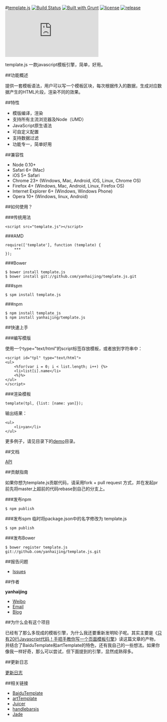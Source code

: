 #[template.js](https://github.com/yanhaijing/template.js) [![Build Status](https://travis-ci.org/yanhaijing/template.js.svg?branch=master)](https://travis-ci.org/yanhaijing/template.js) [![Built with Grunt](https://cdn.gruntjs.com/builtwith.png)](http://gruntjs.com/) [![license](https://img.shields.io/badge/license-MIT-blue.svg)](https://github.com/yanhaijing/template.js/blob/master/MIT-LICENSE.txt) [![release](https://img.shields.io/badge/release-v0.1.0-orange.svg)](https://github.com/yanhaijing/template.js/releases/tag/v0.1.0) [![spm package](http://spmjs.io/badge/template.js)](http://spmjs.io/package/template.js)

template.js 一款javascript模板引擎，简单，好用。

##功能概述

提供一套模板语法，用户可以写一个模板区块，每次根据传入的数据，生成对应数据产生的HTML片段，渲染不同的效果。

##特性

- 模版编译，渲染
- 支持所有主流浏览器及Node（UMD）
- JavaScript原生语法
- 可自定义配置
- 支持数据过滤
- 功能专一，简单好用

##兼容性

- Node 0.10+
- Safari 6+ (Mac)
- iOS 5+ Safari
- Chrome 23+ (Windows, Mac, Android, iOS, Linux, Chrome OS)
- Firefox 4+ (Windows, Mac, Android, Linux, Firefox OS)
- Internet Explorer 6+ (Windows, Windows Phone)
- Opera 10+ (Windows, linux, Android)

##如何使用？

###传统用法
	
	<script src="template.js"></script>

###AMD

	require(['template'], function (template) {
		***
	});

###Bower

	$ bower install template.js
	$ bower install git://github.com/yanhaijing/template.js.git

###spm

	$ spm install template.js

###npm

	$ npm install template_js
	$ npm install yanhaijing/template.js

##快速上手

###编写模版

使用一个type="text/html"的script标签存放模板，或者放到字符串中：

	<script id="tpl" type="text/html">
	<ul>
		<%for(var i = 0; i < list.length; i++) {%>
		<li>list[i].name</li>
		<%}%>
	</ul>
	</script>

###渲染模板

	template(tpl, {list: [name: yan]});

输出结果：

	<ul>
		<li>yan</li>
	</ul>

更多例子，请见目录下的[demo](demo)目录。

##文档

[API](doc/api.md)

##贡献指南

如果你想为template.js贡献代码，请采用fork + pull request 方式，并在发起pr前先将master上超前的代码rebase到自己的分支上。

###发布npm
	
	$ npm publish

###发布spm
临时将package.json中的名字修改为 template.js	

	$ spm publish

###发布Bower
	
	$ bower register template.js git://github.com/yanhaijing/template.js.git

##报告问题

- [Issues](https://github.com/yanhaijing/template.js/issues "report question")

##作者

**yanhaijing**

- [Weibo](http://weibo.com/yanhaijing1234 "yanhaijing's Weibo")
- [Email](mailto:yanhaijing@yeah.net "yanhaijing's Email")
- [Blog](http://yanhaijing.com "yanhaijing's Blog")

##为什么会有这个项目

已经有了那么多现成的模板引擎，为什么我还要重新发明轮子呢。其实主要是《[只有20行Javascript代码！手把手教你写一个页面模板引擎](http://blog.jobbole.com/56689/)》读这篇文章的产物，并结合了BaiduTemplate和artTemplate的特色，还有我自己的一些想法。如果你像我一样好奇，那么可以尝试，但下面提到的引擎，显然成熟得多。

##更新日志

[更新日志](CHANGELOG.md)

##相关链接

- [BaiduTemplate](http://tangram.baidu.com/BaiduTemplate/)
- [artTemplate](https://github.com/aui/artTemplate/)
- [Juicer](http://juicer.name/)
- [handlebarsjs](http://handlebarsjs.com/)
- [Jade](http://jade-lang.com/)